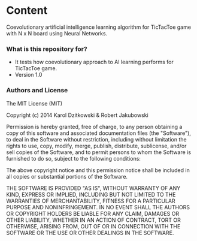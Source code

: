 # Content #

Coevolutionary artificial intelligence learning algorithm for TicTacToe game with N x N board using Neural Networks. 

### What is this repository for? ###

* It tests how coevolutionary approach to AI learning performs for TicTacToe game.
* Version 1.0

### Authors and License ###

The MIT License (MIT)

Copyright (c) 2014 Karol Dzitkowski & Robert Jakubowski

Permission is hereby granted, free of charge, to any person obtaining a copy of this software and associated documentation files (the "Software"), to deal in the Software without restriction, including without limitation the rights to use, copy, modify, merge, publish, distribute, sublicense, and/or sell copies of the Software, and to permit persons to whom the Software is furnished to do so, subject to the following conditions:

The above copyright notice and this permission notice shall be included in all copies or substantial portions of the Software.

THE SOFTWARE IS PROVIDED "AS IS", WITHOUT WARRANTY OF ANY KIND, EXPRESS OR IMPLIED, INCLUDING BUT NOT LIMITED TO THE WARRANTIES OF MERCHANTABILITY, FITNESS FOR A PARTICULAR PURPOSE AND NONINFRINGEMENT. IN NO EVENT SHALL THE AUTHORS OR COPYRIGHT HOLDERS BE LIABLE FOR ANY CLAIM, DAMAGES OR OTHER LIABILITY, WHETHER IN AN ACTION OF CONTRACT, TORT OR OTHERWISE, ARISING FROM, OUT OF OR IN CONNECTION WITH THE SOFTWARE OR THE USE OR OTHER DEALINGS IN THE SOFTWARE.

